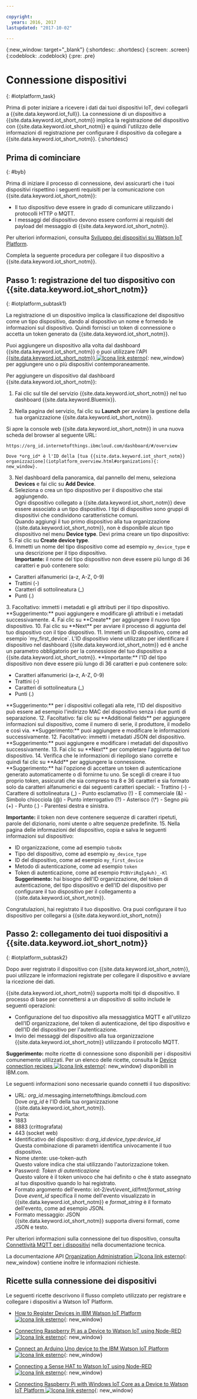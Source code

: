 ```yaml
---

copyright:
  years: 2016, 2017
lastupdated: "2017-10-02"

---
```


{:new_window: target="_blank"}
{:shortdesc: .shortdesc}
{:screen: .screen}
{:codeblock: .codeblock}
{:pre: .pre}

# Connessione dispositivi
{: #iotplatform_task}

Prima di poter iniziare a ricevere i dati dai tuoi dispositivi IoT, devi collegarli a  {{site.data.keyword.iot_full}}. La connessione di un dispositivo a {{site.data.keyword.iot_short_notm}} implica la registrazione del dispositivo con {{site.data.keyword.iot_short_notm}} e quindi l'utilizzo delle informazioni di registrazione per configurare il dispositivo da collegare a {{site.data.keyword.iot_short_notm}}.
{:shortdesc}

## Prima di cominciare
{: #byb}

Prima di iniziare il processo di connessione, devi assicurarti che i tuoi dispositivi rispettino i seguenti requisiti per la comunicazione con {{site.data.keyword.iot_short_notm}}:

- Il tuo dispositivo deve essere in grado di comunicare utilizzando i protocolli HTTP o MQTT.
- I messaggi del dispositivo devono essere conformi ai requisiti del payload del messaggio di {{site.data.keyword.iot_short_notm}}.

Per ulteriori informazioni, consulta [Sviluppo dei dispositivi su Watson IoT Platform](https://console.ng.bluemix.net/docs/services/IoT/devices/device_dev_index.html).

Completa la seguente procedura per collegare il tuo dispositivo a {{site.data.keyword.iot_short_notm}}.

## Passo 1: registrazione del tuo dispositivo con {{site.data.keyword.iot_short_notm}}  
{: #iotplatform_subtask1}

La registrazione di un dispositivo implica la classificazione del dispositivo come un tipo dispositivo, dando al dispositivo un nome e fornendo le informazioni sul dispositivo. Quindi fornisci un token di connessione o accetta un token generato da {{site.data.keyword.iot_short_notm}}.

Puoi aggiungere un dispositivo alla volta dal dashboard {{site.data.keyword.iot_short_notm}} o puoi utilizzare l'API [{{site.data.keyword.iot_short_notm}} ![Icona link esterno](../../icons/launch-glyph.svg "Icona link esterno")](https://docs.internetofthings.ibmcloud.com/apis/swagger/v0002/orgAdmin.html#!/Device_Bulk_Configuration){: new_window} per aggiungere uno o più dispositivi contemporaneamente.

Per aggiungere un dispositivo dal dashboard {{site.data.keyword.iot_short_notm}}:

1. Fai clic sul tile del servizio {{site.data.keyword.iot_short_notm}} nel tuo dashboard {{site.data.keyword.Bluemix}}.

2. Nella pagina del servizio, fai clic su **Launch** per avviare la gestione della tua organizzazione {{site.data.keyword.iot_short_notm}}.

  Si apre la console web {{site.data.keyword.iot_short_notm}} in una nuova scheda del browser al seguente URL:

 ```
 https://org_id.internetofthings.ibmcloud.com/dashboard/#/overview
 ```

    Dove *org_id* è l'ID della [tua {{site.data.keyword.iot_short_notm}} organizzazione](iotplatform_overview.html#organizations){: new_window}.

3. Nel dashboard della panoramica, dal pannello del menu, seleziona **Devices** e fai clic su **Add Device**.
5. Seleziona o crea un tipo dispositivo per il dispositivo che stai aggiungendo.  
Ogni dispositivo collegato a {{site.data.keyword.iot_short_notm}} deve essere associato a un tipo dispositivo. I tipi di dispositivo sono gruppi di dispositivi che condividono caratteristiche comuni.  
Quando aggiungi il tuo primo dispositivo alla tua organizzazione {{site.data.keyword.iot_short_notm}}, non è disponibile alcun tipo dispositivo nel menu **Device type**. Devi prima creare un tipo dispositivo:
 1. Fai clic su **Create device type**.
 2. Immetti un nome del tipo dispositivo come ad esempio `my_device_type` e una descrizione per il tipo dispositivo.   
 **Importante:** il nome del tipo dispositivo non deve essere più lungo di 36 caratteri e può contenere solo:
 <ul>
  <li>Caratteri alfanumerici (a-z, A-Z, 0-9)</li>
  <li>Trattini (-)</li>
  <li>Caratteri di sottolineatura (&lowbar;)</li>
  <li>Punti (.)</li>
  </ul>
 3. Facoltativo: immetti i metadati e gli attributi per il tipo dispositivo.    
 **Suggerimento:** puoi aggiungere e modificare gli attributi e i metadati successivamente.
 4. Fai clic su **Create** per aggiungere il nuovo tipo dispositivo.
10. Fai clic su **Next** per avviare il processo di aggiunta del tuo dispositivo con il tipo dispositivo.
11. Immetti un ID dispositivo, come ad esempio `my_first_device`.  
L'ID dispositivo viene utilizzato per identificare il dispositivo nel dashboard {{site.data.keyword.iot_short_notm}} ed è anche un parametro obbligatorio per la connessione del tuo dispositivo a {{site.data.keyword.iot_short_notm}}.  
**Importante:** l'ID del tipo dispositivo non deve essere più lungo di 36 caratteri e può contenere solo:
 <ul>
 <li>Caratteri alfanumerici (a-z, A-Z, 0-9)</li>
 <li>Trattini (-)</li>
 <li>Caratteri di sottolineatura (&lowbar;)</li>
 <li>Punti (.)</li>  
 </ul>
 **Suggerimento:** per i dispositivi collegati alla rete, l'ID del dispositivo può essere ad esempio l'indirizzo MAC del dispositivo senza i due punti di separazione.  
12. Facoltativo: fai clic su **Additional fields** per aggiungere informazioni sul dispositivo, come il numero di serie, il produttore, il modello e così via.  
 **Suggerimento:** puoi aggiungere e modificare le informazioni successivamente.
12. Facoltativo: immetti i metadati JSON del dispositivo.  
 **Suggerimento:** puoi aggiungere e modificare i metadati del dispositivo successivamente.
13. Fai clic su **Next** per completare l'aggiunta del tuo dispositivo.
14. Verifica che le informazioni di riepilogo siano corrette e quindi fai clic su **Add** per aggiungere la connessione.  
**Suggerimento:** hai l'opzione di accettare un token di autenticazione generato automaticamente o di fornirne tu uno.  
Se scegli di creare il tuo proprio token, assicurati che sia compreso tra 8 e 36 caratteri e sia formato solo da caratteri alfanumerici e dai seguenti caratteri speciali:
 - Trattino (-)
 - Carattere di sottolineatura (&lowbar;)
 - Punto esclamativo (!)
 - E commerciale (&)
 - Simbolo chiocciola (@)
 - Punto interrogativo (?)
 - Asterisco (\*)
 - Segno più (+)
 - Punto (.)
 - Parentesi destra e sinistra.  

 **Importante:** il token non deve contenere sequenze di caratteri ripetuti, parole del dizionario, nomi utente o altre sequenze predefinite.
15. Nella pagina delle informazioni del dispositivo, copia e salva le seguenti informazioni sul dispositivo:  
 - ID organizzazione, come ad esempio `tubo8x`
 - Tipo del dispositivo, come ad esempio `my_device_type`
 - ID del dispositivo, come ad esempio `my_first_device`
 - Metodo di autenticazione, come ad esempio `token`
 - Token di autenticazione, come ad esempio `PtBVriRqIg4uh)_-Kl`  
  **Suggerimento:** hai bisogno dell'ID organizzazione, del token di autenticazione, del tipo dispositivo e dell'ID del dispositivo per configurare il tuo dispositivo per il collegamento a {{site.data.keyword.iot_short_notm}}.  

Congratulazioni, hai registrato il tuo dispositivo. Ora puoi configurare il tuo dispositivo per collegarsi a {{site.data.keyword.iot_short_notm}}

## Passo 2: collegamento dei tuoi dispositivi a {{site.data.keyword.iot_short_notm}}
{: #iotplatform_subtask2}

Dopo aver registrato il dispositivo con {{site.data.keyword.iot_short_notm}}, puoi utilizzare le informazioni registrate per collegare il dispositivo e avviare la ricezione dei dati.

{{site.data.keyword.iot_short_notm}} supporta molti tipi di dispositivo. Il processo di base per connettersi a un dispositivo di solito include le seguenti operazioni:
- Configurazione del tuo dispositivo alla messaggistica MQTT e all'utilizzo dell'ID organizzazione, del token di autenticazione, del tipo dispositivo e dell'ID del dispositivo per l'autenticazione.  
- Invio dei messaggi del dispositivo alla tua organizzazione {{site.data.keyword.iot_short_notm}} utilizzando il protocollo MQTT.

**Suggerimento:** molte ricette di connessione sono disponibili per i dispositivi comunemente utilizzati. Per un elenco delle ricette, consulta le
[Device connection recipes ![Icona link esterno](../../icons/launch-glyph.svg "Icona link esterno")](https://developer.ibm.com/recipes/tutorials/category/internet-of-things-iot/){: new_window} disponibili in IBM.com.

Le seguenti informazioni sono necessarie quando connetti il tuo dispositivo:
- URL: *org_id*.messaging.internetofthings.ibmcloud.com  
Dove *org_id* è l'ID della tua organizzazione {{site.data.keyword.iot_short_notm}}.
- Porta:
 - 1883
 - 8883 (crittografata)
 - 443 (socket web)
- Identificativo del dispositivo: d:*org_id*:*device_type*:*device_id*  
Questa combinazione di parametri identifica univocamente il tuo dispositivo.
- Nome utente: use-token-auth  
Questo valore indica che stai utilizzando l'autorizzazione token.
- Password: *Token di autenticazione*  
Questo valore è il token univoco che hai definito o che è stato assegnato al tuo dispositivo quando lo hai registrato. 
- Formato argomento dell'evento: iot-2/evt/*event_id*/fmt/*format_string*  
 Dove *event_id* specifica il nome dell'evento visualizzato in {{site.data.keyword.iot_short_notm}} e *format_string* è il formato dell'evento, come ad esempio JSON.
- Formato messaggio: JSON  
 {{site.data.keyword.iot_short_notm}} supporta diversi formati, come JSON e testo.

Per ulteriori informazioni sulla connessione del tuo dispositivo, consulta [Connettività MQTT per i dispositivi](devices/mqtt.html) nella documentazione tecnica.

La documentazione API [Organization Administration ![Icona link esterno](../../icons/launch-glyph.svg "Icona link esterno")](https://docs.internetofthings.ibmcloud.com/apis/swagger/v0002/orgAdmin.html){: new_window} contiene inoltre le informazioni richieste.

## Ricette sulla connessione dei dispositivi

Le seguenti ricette descrivono il flusso completo utilizzato per registrare e collegare i dispositivi a Watson IoT Platform.

- [How to Register Devices in IBM Watson IoT Platform ![Icona link esterno](../../icons/launch-glyph.svg "Icona link esterno")](https://developer.ibm.com/recipes/tutorials/how-to-register-devices-in-ibm-iot-foundation/){: new_window}

- [Connecting Raspberry Pi as a Device to Watson IoT using Node-RED ![Icona link esterno](../../icons/launch-glyph.svg "Icona link esterno")](https://developer.ibm.com/recipes/tutorials/deploy-watson-iot-node-on-raspberry-pi/){: new_window}

- [Connect an Arduino Uno device to the IBM Watson IoT Platform ![Icona link esterno](../../icons/launch-glyph.svg "Icona link esterno")](https://developer.ibm.com/recipes/tutorials/connect-an-arduino-uno-device-to-the-ibm-internet-of-things-foundation/){: new_window}

- [Connecting a Sense HAT to Watson IoT using Node-RED ![Icona link esterno](../../icons/launch-glyph.svg "Icona link esterno")](https://developer.ibm.com/recipes/tutorials/connecting-a-sense-hat-to-watson-iot-using-node-red/){: new_window}

- [Connecting Raspberry Pi with Windows IoT Core as a Device to Watson IoT Platform ![Icona link esterno](../../icons/launch-glyph.svg "Icona link esterno")](https://developer.ibm.com/recipes/tutorials/connecting-raspberry-pi-with-windows-iot-core-as-a-device-to-watson-iot-using-node-red/){: new_window}
